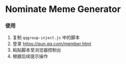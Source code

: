 # Nominate Meme Generator

### 使用

1. 复制 `qqgroup-inject.js` 中的脚本
2. 登录 https://qun.qq.com/member.html
3. 粘贴脚本至浏览器控制台
4. 根据后续提示操作

